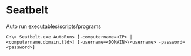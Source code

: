 # Seatbelt

Auto run executables/scripts/programs

```
C:\> Seatbelt.exe AutoRuns [-computername=<IP> | <computername.domain.tld>] [-username=<DOMAIN>\<username> -password=<password>]
```
